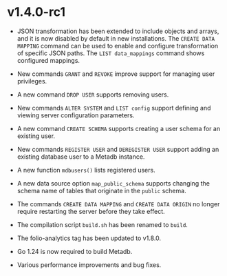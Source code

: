 # v1.4.0-rc1

* JSON transformation has been extended to include objects and arrays,
  and it is now disabled by default in new installations.  The `CREATE
  DATA MAPPING` command can be used to enable and configure
  transformation of specific JSON paths.  The `LIST data_mappings`
  command shows configured mappings.

* New commands `GRANT` and `REVOKE` improve support for managing user
  privileges.

* A new command `DROP USER` supports removing users.

* New commands `ALTER SYSTEM` and `LIST config` support defining and
  viewing server configuration parameters.

* A new command `CREATE SCHEMA` supports creating a user schema for an
  existing user.

* New commands `REGISTER USER` and `DEREGISTER USER` support adding an
  existing database user to a Metadb instance.

* A new function `mdbusers()` lists registered users.

* A new data source option `map_public_schema` supports changing the
  schema name of tables that originate in the `public` schema.

* The commands `CREATE DATA MAPPING` and `CREATE DATA ORIGIN` no
  longer require restarting the server before they take effect.

* The compilation script `build.sh` has been renamed to `build`.

* The folio-analytics tag has been updated to v1.8.0.

* Go 1.24 is now required to build Metadb.

* Various performance improvements and bug fixes.
